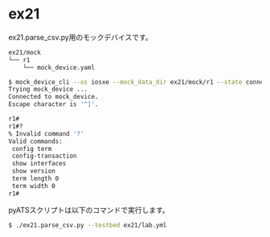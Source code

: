 # ex21

ex21.parse_csv.py用のモックデバイスです。

```bash
ex21/mock
└── r1
    └── mock_device.yaml
```

```bash
$ mock_device_cli --os iosxe --mock_data_dir ex21/mock/r1 --state connect
Trying mock_device ...
Connected to mock_device.
Escape character is '^]'.

r1#
r1#?
% Invalid command '?'
Valid commands:
 config term
 config-transaction
 show interfaces
 show version
 term length 0
 term width 0
r1#
```

pyATSスクリプトは以下のコマンドで実行します。

```bash
$ ./ex21.parse_csv.py --testbed ex21/lab.yml
```
